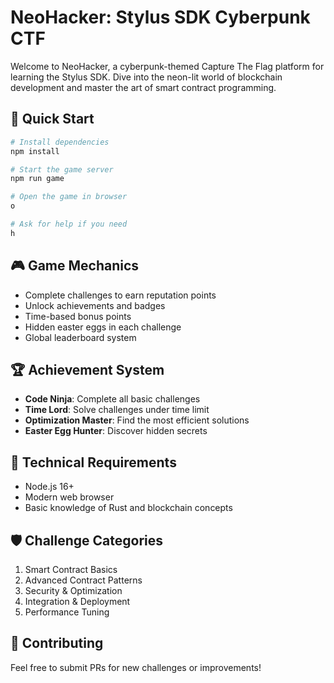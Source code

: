 # NeoHacker: Stylus SDK Cyberpunk CTF

Welcome to NeoHacker, a cyberpunk-themed Capture The Flag platform for learning the Stylus SDK. Dive into the neon-lit world of blockchain development and master the art of smart contract programming.

## 🚀 Quick Start

```bash
# Install dependencies
npm install

# Start the game server
npm run game

# Open the game in browser
o

# Ask for help if you need 
h

```

## 🎮 Game Mechanics

- Complete challenges to earn reputation points
- Unlock achievements and badges
- Time-based bonus points
- Hidden easter eggs in each challenge
- Global leaderboard system

## 🏆 Achievement System

- **Code Ninja**: Complete all basic challenges
- **Time Lord**: Solve challenges under time limit
- **Optimization Master**: Find the most efficient solutions
- **Easter Egg Hunter**: Discover hidden secrets

## 🔧 Technical Requirements

- Node.js 16+
- Modern web browser
- Basic knowledge of Rust and blockchain concepts

## 🛡️ Challenge Categories

1. Smart Contract Basics
2. Advanced Contract Patterns
3. Security & Optimization
4. Integration & Deployment
5. Performance Tuning

## 🤝 Contributing

Feel free to submit PRs for new challenges or improvements!
